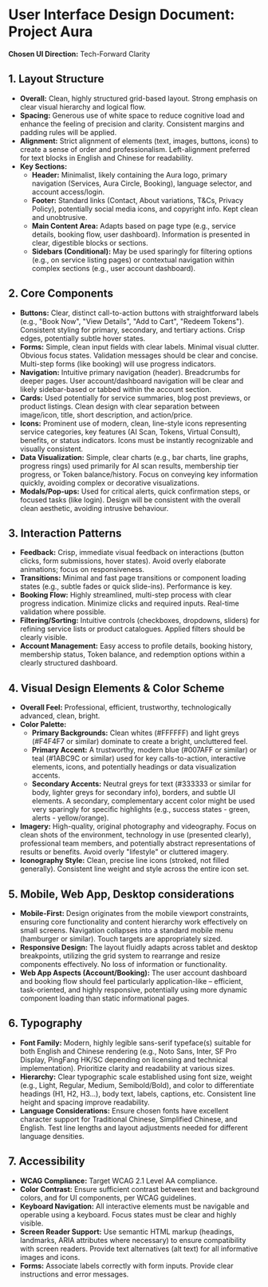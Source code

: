 # User Interface Design Document: Project Aura

**Chosen UI Direction:** Tech-Forward Clarity

## 1. Layout Structure

*   **Overall:** Clean, highly structured grid-based layout. Strong emphasis on clear visual hierarchy and logical flow.
*   **Spacing:** Generous use of white space to reduce cognitive load and enhance the feeling of precision and clarity. Consistent margins and padding rules will be applied.
*   **Alignment:** Strict alignment of elements (text, images, buttons, icons) to create a sense of order and professionalism. Left-alignment preferred for text blocks in English and Chinese for readability.
*   **Key Sections:**
    *   **Header:** Minimalist, likely containing the Aura logo, primary navigation (Services, Aura Circle, Booking), language selector, and account access/login.
    *   **Footer:** Standard links (Contact, About variations, T&Cs, Privacy Policy), potentially social media icons, and copyright info. Kept clean and unobtrusive.
    *   **Main Content Area:** Adapts based on page type (e.g., service details, booking flow, user dashboard). Information is presented in clear, digestible blocks or sections.
    *   **Sidebars (Conditional):** May be used sparingly for filtering options (e.g., on service listing pages) or contextual navigation within complex sections (e.g., user account dashboard).

## 2. Core Components

*   **Buttons:** Clear, distinct call-to-action buttons with straightforward labels (e.g., "Book Now", "View Details", "Add to Cart", "Redeem Tokens"). Consistent styling for primary, secondary, and tertiary actions. Crisp edges, potentially subtle hover states.
*   **Forms:** Simple, clean input fields with clear labels. Minimal visual clutter. Obvious focus states. Validation messages should be clear and concise. Multi-step forms (like booking) will use progress indicators.
*   **Navigation:** Intuitive primary navigation (header). Breadcrumbs for deeper pages. User account/dashboard navigation will be clear and likely sidebar-based or tabbed within the account section.
*   **Cards:** Used potentially for service summaries, blog post previews, or product listings. Clean design with clear separation between image/icon, title, short description, and action/price.
*   **Icons:** Prominent use of modern, clean, line-style icons representing service categories, key features (AI Scan, Tokens, Virtual Consult), benefits, or status indicators. Icons must be instantly recognizable and visually consistent.
*   **Data Visualization:** Simple, clear charts (e.g., bar charts, line graphs, progress rings) used primarily for AI scan results, membership tier progress, or Token balance/history. Focus on conveying key information quickly, avoiding complex or decorative visualizations.
*   **Modals/Pop-ups:** Used for critical alerts, quick confirmation steps, or focused tasks (like login). Design will be consistent with the overall clean aesthetic, avoiding intrusive behaviour.

## 3. Interaction Patterns

*   **Feedback:** Crisp, immediate visual feedback on interactions (button clicks, form submissions, hover states). Avoid overly elaborate animations; focus on responsiveness.
*   **Transitions:** Minimal and fast page transitions or component loading states (e.g., subtle fades or quick slide-ins). Performance is key.
*   **Booking Flow:** Highly streamlined, multi-step process with clear progress indication. Minimize clicks and required inputs. Real-time validation where possible.
*   **Filtering/Sorting:** Intuitive controls (checkboxes, dropdowns, sliders) for refining service lists or product catalogues. Applied filters should be clearly visible.
*   **Account Management:** Easy access to profile details, booking history, membership status, Token balance, and redemption options within a clearly structured dashboard.

## 4. Visual Design Elements & Color Scheme

*   **Overall Feel:** Professional, efficient, trustworthy, technologically advanced, clean, bright.
*   **Color Palette:**
    *   **Primary Backgrounds:** Clean whites (#FFFFFF) and light greys (#F4F4F7 or similar) dominate to create a bright, uncluttered feel.
    *   **Primary Accent:** A trustworthy, modern blue (#007AFF or similar) or teal (#1ABC9C or similar) used for key calls-to-action, interactive elements, icons, and potentially headings or data visualization accents.
    *   **Secondary Accents:** Neutral greys for text (#333333 or similar for body, lighter greys for secondary info), borders, and subtle UI elements. A secondary, complementary accent color might be used very sparingly for specific highlights (e.g., success states - green, alerts - yellow/orange).
*   **Imagery:** High-quality, original photography and videography. Focus on clean shots of the environment, technology in use (presented clearly), professional team members, and potentially abstract representations of results or benefits. Avoid overly "lifestyle" or cluttered imagery.
*   **Iconography Style:** Clean, precise line icons (stroked, not filled generally). Consistent line weight and style across the entire icon set.

## 5. Mobile, Web App, Desktop considerations

*   **Mobile-First:** Design originates from the mobile viewport constraints, ensuring core functionality and content hierarchy work effectively on small screens. Navigation collapses into a standard mobile menu (hamburger or similar). Touch targets are appropriately sized.
*   **Responsive Design:** The layout fluidly adapts across tablet and desktop breakpoints, utilizing the grid system to rearrange and resize components effectively. No loss of information or functionality.
*   **Web App Aspects (Account/Booking):** The user account dashboard and booking flow should feel particularly application-like – efficient, task-oriented, and highly responsive, potentially using more dynamic component loading than static informational pages.

## 6. Typography

*   **Font Family:** Modern, highly legible sans-serif typeface(s) suitable for both English and Chinese rendering (e.g., Noto Sans, Inter, SF Pro Display, PingFang HK/SC depending on licensing and technical implementation). Prioritize clarity and readability at various sizes.
*   **Hierarchy:** Clear typographic scale established using font size, weight (e.g., Light, Regular, Medium, Semibold/Bold), and color to differentiate headings (H1, H2, H3...), body text, labels, captions, etc. Consistent line height and spacing improve readability.
*   **Language Considerations:** Ensure chosen fonts have excellent character support for Traditional Chinese, Simplified Chinese, and English. Test line lengths and layout adjustments needed for different language densities.

## 7. Accessibility

*   **WCAG Compliance:** Target WCAG 2.1 Level AA compliance.
*   **Color Contrast:** Ensure sufficient contrast between text and background colors, and for UI components, per WCAG guidelines.
*   **Keyboard Navigation:** All interactive elements must be navigable and operable using a keyboard. Focus states must be clear and highly visible.
*   **Screen Reader Support:** Use semantic HTML markup (headings, landmarks, ARIA attributes where necessary) to ensure compatibility with screen readers. Provide text alternatives (alt text) for all informative images and icons.
*   **Forms:** Associate labels correctly with form inputs. Provide clear instructions and error messages.